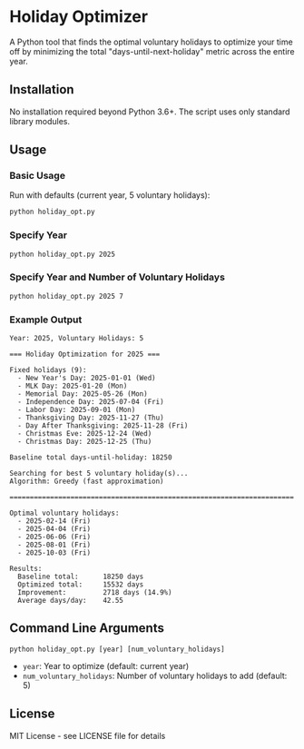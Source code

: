 # Holiday Optimizer

A Python tool that finds the optimal voluntary holidays to optimize your time off by minimizing the total "days-until-next-holiday" metric across the entire year.

## Installation

No installation required beyond Python 3.6+. The script uses only standard library modules.

## Usage

### Basic Usage

Run with defaults (current year, 5 voluntary holidays):
```bash
python holiday_opt.py
```

### Specify Year

```bash
python holiday_opt.py 2025
```

### Specify Year and Number of Voluntary Holidays

```bash
python holiday_opt.py 2025 7
```

### Example Output

```
Year: 2025, Voluntary Holidays: 5

=== Holiday Optimization for 2025 ===

Fixed holidays (9):
  - New Year's Day: 2025-01-01 (Wed)
  - MLK Day: 2025-01-20 (Mon)
  - Memorial Day: 2025-05-26 (Mon)
  - Independence Day: 2025-07-04 (Fri)
  - Labor Day: 2025-09-01 (Mon)
  - Thanksgiving Day: 2025-11-27 (Thu)
  - Day After Thanksgiving: 2025-11-28 (Fri)
  - Christmas Eve: 2025-12-24 (Wed)
  - Christmas Day: 2025-12-25 (Thu)

Baseline total days-until-holiday: 18250

Searching for best 5 voluntary holiday(s)...
Algorithm: Greedy (fast approximation)

======================================================================

Optimal voluntary holidays:
  - 2025-02-14 (Fri)
  - 2025-04-04 (Fri)
  - 2025-06-06 (Fri)
  - 2025-08-01 (Fri)
  - 2025-10-03 (Fri)

Results:
  Baseline total:      18250 days
  Optimized total:     15532 days
  Improvement:         2718 days (14.9%)
  Average days/day:    42.55
```

## Command Line Arguments

```
python holiday_opt.py [year] [num_voluntary_holidays]
```

- `year`: Year to optimize (default: current year)
- `num_voluntary_holidays`: Number of voluntary holidays to add (default: 5)

## License

MIT License - see LICENSE file for details
